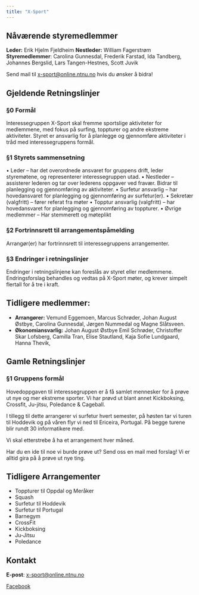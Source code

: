 ```yaml
---
title: "X-Sport"
---
```


Nåværende styremedlemmer
---------------------------------
**Leder:** Erik Hjelm Fjeldheim
**Nestleder:** William Fagerstrøm
**Styremedlemmer**: Carolina Gunnesdal, Frederik Farstad, Ida Tandberg, Johannes Bergslid, Lars Tangen-Hestnes, Scott Juvik


Send mail til x-sport@online.ntnu.no hvis du ønsker å bidra!


Gjeldende Retningslinjer
--------------
### §0 Formål
Interessegruppen X-Sport skal fremme sportslige aktiviteter for medlemmene, med fokus på surfing, toppturer og andre ekstreme aktiviteter. Styret er ansvarlig for å planlegge og gjennomføre aktiviteter i tråd med interessegruppens formål.

### §1 Styrets sammensetning
•	Leder – har det overordnede ansvaret for gruppens drift, leder styremøtene, og representerer interessegruppen utad.
•	Nestleder – assisterer lederen og tar over lederens oppgaver ved fravær. Bidrar til planlegging og gjennomføring av aktiviteter.
•	Surfetur ansvarlig – har hovedansvaret for planlegging og gjennomføring av surfetur(er).
•	Sekretær (valgfritt) – fører referat fra møter
•	Topptur ansvarlig (valgfritt) – har hovedansvaret for planlegging og gjennomføring av toppturer.
•	Øvrige medlemmer – Har stemmerett og møteplikt

### §2 Fortrinnsrett til arrangementspåmelding
Arrangør(er) har fortrinnsrett til interessegruppens arrangementer.

### §3 Endringer i retningslinjer
Endringer i retningslinjene kan foreslås av styret eller medlemmene. Endringsforslag behandles og vedtas på X-Sport møter, og krever simpelt flertall for å tre i kraft.


Tidligere medlemmer:
--------------
- **Arrangører:** Vemund Eggemoen, Marcus Schrøder, Johan August Østbye, Carolina Gunnesdal, Jørgen Nummedal og Magne Slåtsveen.
- **Økonomiansvarlig:** Johan August Østbye
Emil Schrøder, Christoffer Skar Lofsberg, Camilla Tran,  Elise Stautland, Kaja Sofie Lundgaard, Hanna Thevik, 

Gamle Retningslinjer
--------------

### §1 Gruppens formål

Hovedoppgaven til interessegruppen er å få samlet mennesker for å prøve ut nye og mer ekstreme sporter. Vi har prøvd ut blant annet Kickboksing, Crossfit, Ju-jitsu, Poledance & Cageball.

I tillegg til dette arrangerer vi surfetur hvert semester, på høsten tar vi turen til Hoddevik og på våren flyr vi ned til Ericeira, Portugal. På begge turene blir rundt 30 informatikere med.

Vi skal etterstrebe å ha et arrangement hver måned.

Har du en ide til noe vi burde prøve ut? Send oss en mail med forslag! Vi er alltid gira på å prøve ut nye ting.


Tidligere Arrangementer
--------------
- Toppturer til Oppdal og Meråker
- Squash
- Surfetur til Hoddevik
- Surfetur til Portugal
- Barnegym
- CrossFit
- Kickboksing
- Ju-Jitsu
- Poledance


Kontakt
--------------

**E-post**: x-sport@online.ntnu.no

[Facebook](https://www.facebook.com/groups/onlinexsport)
